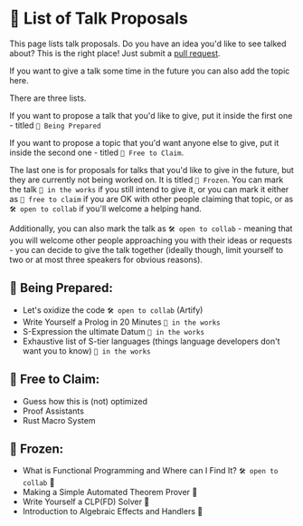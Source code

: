 # 📌 List of Talk Proposals

This page lists talk proposals. Do you have an idea you'd like to see talked about? This is the right place!
Just submit a [pull request](https://github.com/lang-talk/meetups/pulls).

If you want to give a talk some time in the future you can also add the topic here.

There are three lists.

If you want to propose a talk that you'd like to give, put it inside the first one - titled `👷 Being Prepared`

If you want to propose a topic that you'd want anyone else to give, put it inside the second one - titled `🫳 Free to Claim`.

The last one is for proposals for talks that you'd like to give in the future, but they are currently not being worked on.
It is titled `🧊 Frozen`. You can mark the talk `🔧 in the works` if you still intend to give it, or you can mark it either
as `🫳 free to claim` if you are OK with other people claiming that topic, or as `🛠 open to collab` if you'll welcome a helping hand.


Additionally, you can also mark the talk as `🛠 open to collab` - meaning that you will welcome other people approaching you with their ideas or requests - you can decide to give the talk together (ideally though, limit yourself to two or at most three speakers for obvious reasons).


## 👷 Being Prepared:
- Let's oxidize the code `🛠 open to collab` (Artify)
- Write Yourself a Prolog in 20 Minutes `🔧 in the works`
- S-Expression the ultimate Datum `🔧 in the works`
- Exhaustive list of S-tier languages (things language developers don't want you to know) `🔧 in the works`

## 🫳 Free to Claim:

-  Guess how this is (not) optimized
-  Proof Assistants
-  Rust Macro System

## 🧊 Frozen:
- What is Functional Programming and Where can I Find It? `🛠 open to collab` 🧊
- Making a Simple Automated Theorem Prover  🧊
- Write Yourself a CLP(FD) Solver 🧊
- Introduction to Algebraic Effects and Handlers 🧊
